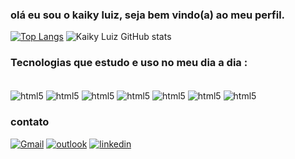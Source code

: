 ### olá eu sou o kaiky luiz, seja bem vindo(a) ao meu perfil.

[![Top Langs](https://github-readme-stats.vercel.app/api/top-langs/?username=KaikyLuiz&layout=compact)](https://github.com/anuraghazra/github-readme-stats)
![Kaiky Luiz GitHub stats](https://github-readme-stats.vercel.app/api?username=KaikyLuiz&show_icons=true&theme=tokyonight)



### Tecnologias que estudo e uso no meu dia a dia :

<div style="display: inline_block"></br>
<img align= "center" alt= "html5" src= "https://img.shields.io/badge/HTML5-E34F26?style=for-the-badge&logo=html5&logoColor=white">

<img align= "center" alt= "html5" src= "https://img.shields.io/badge/CSS3-1572B6?style=for-the-badge&logo=css3&logoColor=white">

<img align= "center" alt= "html5" src= "https://img.shields.io/badge/JavaScript-F7DF1E?style=for-the-badge&logo=javascript&logoColor=black">

<img align= "center" alt= "html5" src= "https://img.shields.io/badge/Java-ED8B00?style=for-the-badge&logo=java&logoColor=white">

<img align= "center" alt= "html5" src= "https://img.shields.io/badge/PHP-777BB4?style=for-the-badge&logo=php&logoColor=white">

<img align= "center" alt= "html5" src= "https://img.shields.io/badge/.NET-5C2D91?style=for-the-badge&logo=.net&logoColor=white">

<img align= "center" alt= "html5" src= "https://img.shields.io/badge/MySQL-00000F?style=for-the-badge&logo=mysql&logoColor=white"> 

</div>

### contato 

[![Gmail](https://img.shields.io/badge/Gmail-D14836?style=for-the-badge&logo=gmail&logoColor=white)](mailto:kaikyluiz0502etec@gmail.com)
[![outlook](https://img.shields.io/badge/Microsoft_Outlook-0078D4?style=for-the-badge&logo=microsoft-outlook&logoColor=white)](mailto:kaiky.vaz@etec.sp.gov.br)
[![linkedin](https://img.shields.io/badge/LinkedIn-0077B5?style=for-the-badge&logo=linkedin&logoColor=white)](https://www.linkedin.com/in/kaikyluiz-20031002/)

